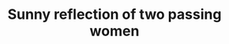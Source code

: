 ---
title: "Sunny reflection of two passing women"
layout: picture
picture: /assets/camera-roll/2016/2016-09-04-sunny-reflection-of-two-passing-women/20160904_192712764_iOS.jpg
picture: /assets/camera-roll/2016/2016-09-04-sunny-reflection-of-two-passing-women/20160904_192712764_iOS-thumbnail.jpg
related:
  - Sunny reflection of a man with a backpack
  - Sunny reflection of a woman in pink
  - Sunny reflection of a woman in sandals
  - Sunny reflection of downtown Seattle
tags:
  - Women
  - Sidewalk
  - Reflection
  - Photograph
  - Capitol Hill
---